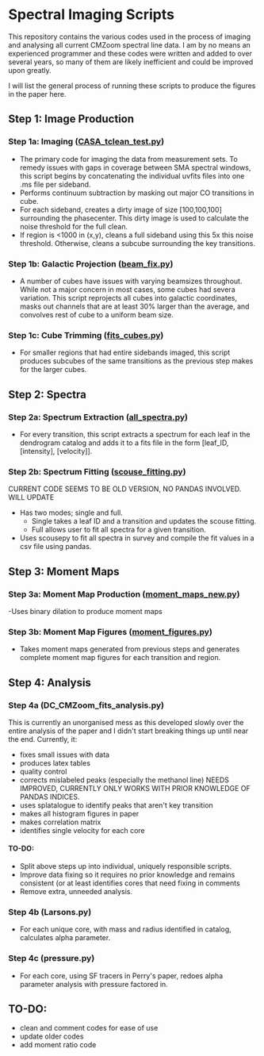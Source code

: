 # Spectral Imaging Scripts
This repository contains the various codes used in the process of imaging and analysing all current CMZoom spectral line data.
I am by no means an experienced programmer and these codes were written and added to over several years, so many of them
are likely inefficient and could be improved upon greatly.

I will list the general process of running these scripts to produce the figures in the paper here.

## Step 1: Image Production

### Step 1a: Imaging ([CASA_tclean_test.py](https://github.com/CMZoom/Spectral_Imaging/blob/ff1b1caecc1666326ca32a3213d5aab70a68644f/CASA_tclean_test.py))
- The primary code for imaging the data from measurement sets. To remedy issues with gaps in coverage
between SMA spectral windows, this script begins by concatenating the individual uvfits files into one .ms file per sideband.
- Performs continuum subtraction by masking out major CO transitions in cube.
- For each sideband, creates a dirty image of size [100,100,100] surrounding the phasecenter. This dirty image is used to
calculate the noise threshold for the full clean.
- If region is <1000 in (x,y), cleans a full sideband using this 5x this noise threshold. Otherwise, cleans a subcube
surrounding the key transitions.

### Step 1b: Galactic Projection ([beam_fix.py](https://github.com/CMZoom/Spectral_Imaging/blob/b11087996ebfe51cbc9fa7ebd79db43aef31b646/beam_fix.py))
- A number of cubes have issues with varying beamsizes throughout. While not a major concern in most cases, some cubes had
severa variation. This script reprojects all cubes into galactic coordinates, masks out channels that are at least 30% larger
than the average, and convolves rest of cube to a uniform beam size.

### Step 1c: Cube Trimming ([fits_cubes.py](https://github.com/CMZoom/Spectral_Imaging/blob/b11087996ebfe51cbc9fa7ebd79db43aef31b646/fits_cubes.py))
- For smaller regions that had entire sidebands imaged, this script produces subcubes of the same transitions as the previous
step makes for the larger cubes.

## Step 2: Spectra

### Step 2a: Spectrum Extraction ([all_spectra.py](https://github.com/CMZoom/Spectral_Imaging/blob/b11087996ebfe51cbc9fa7ebd79db43aef31b646/all_spectra.py))
- For every transition, this script extracts a spectrum for each leaf in the dendrogram catalog and adds it to a fits file
in the form [leaf_ID, [intensity], [velocity]].

### Step 2b: Spectrum Fitting ([scouse_fitting.py](https://github.com/CMZoom/Spectral_Imaging/blob/b11087996ebfe51cbc9fa7ebd79db43aef31b646/scouse_fitting.py))
CURRENT CODE SEEMS TO BE OLD VERSION, NO PANDAS INVOLVED. WILL UPDATE
- Has two modes; single and full.
  - Single takes a leaf ID and a transition and updates the scouse fitting.
  - Full allows user to fit all spectra for a given transition.
- Uses scousepy to fit all spectra in survey and compile the fit values in a csv file using pandas.

## Step 3: Moment Maps

### Step 3a: Moment Map Production ([moment_maps_new.py](https://github.com/CMZoom/Spectral_Imaging/blob/b11087996ebfe51cbc9fa7ebd79db43aef31b646/moment_maps_new.py))
-Uses binary dilation to produce moment maps

### Step 3b: Moment Map Figures ([moment_figures.py](https://github.com/CMZoom/Spectral_Imaging/blob/b11087996ebfe51cbc9fa7ebd79db43aef31b646/moment_figures.py))
- Takes moment maps generated from previous steps and generates complete moment map figures for each transition and region.

## Step 4: Analysis

### Step 4a (DC_CMZoom_fits_analysis.py)
This is currently an unorganised mess as this developed slowly over the entire analysis of the paper and I didn't start breaking things up until near the end. Currently, it:
- fixes small issues with data
- produces latex tables
- quality control
- corrects mislabeled peaks (especially the methanol line) NEEDS IMPROVED, CURRENTLY ONLY WORKS WITH PRIOR KNOWLEDGE OF PANDAS INDICES.
- uses splatalogue to identify peaks that aren't key transition
- makes all histogram figures in paper
- makes correlation matrix
- identifies single velocity for each core
#### TO-DO:
  - Split above steps up into individual, uniquely responsible scripts.
  - Improve data fixing so it requires no prior knowledge and remains consistent (or at least identifies cores that need fixing in comments
  - Remove extra, unneeded analysis.

### Step 4b (Larsons.py)
- For each unique core, with mass and radius identified in catalog, calculates alpha parameter.

### Step 4c (pressure.py)
- For each core, using SF tracers in Perry's paper, redoes alpha parameter analysis with pressure factored in.

 ## TO-DO:
- clean and comment codes for ease of use
- update older codes
- add moment ratio code

